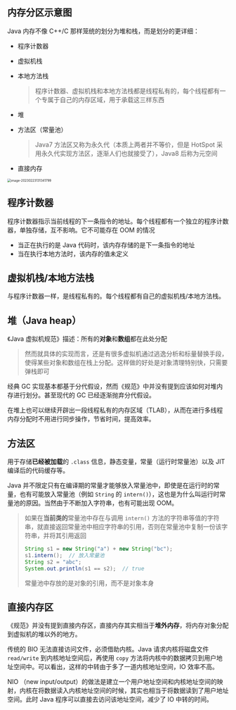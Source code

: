 ## 内存分区示意图

Java 内存不像 C++/C 那样笼统的划分为堆和栈，而是划分的更详细：

- 程序计数器

- 虚拟机栈

- 本地方法栈

  > 程序计数器、虚拟机栈和本地方法栈都是线程私有的，每个线程都有一个专属于自己的内存区域，用于承载这三样东西

- 堆

- 方法区（常量池）

  > Java7 方法区又称为永久代（本质上两者并不等价，但是 HotSpot 采用永久代实现方法区，逐渐人们也就接受了），Java8 后称为元空间

- 直接内存

<img src="https://src-1259777572.cos.ap-chengdu.myqcloud.com/image-20230223131341799.png" alt="image-20230223131341799" style="zoom: 50%;" />



## 程序计数器

程序计数器指示当前线程的下一条指令的地址。每个线程都有一个独立的程序计数器，单独存储，互不影响。它不可能存在 OOM 的情况

- 当正在执行的是 Java 代码时，该内存存储的是下一条指令的地址
- 当在执行本地方法时，该内存的值未定义



## 虚拟机栈/本地方法栈

与程序计数器一样，是线程私有的。每个线程都有自己的虚拟机栈/本地方法栈。



## 堆（Java heap）

《Java 虚拟机规范》描述：所有的**对象**和**数组**都在此处分配

> 然而就具体的实现而言，还是有很多虚拟机通过逃逸分析和标量替换手段，使得某些对象和数组在栈上分配。这样做的好处是对象清理特别快，只需要弹栈即可

经典 GC 实现基本都基于分代假设，然而《规范》中并没有提到应该如何对堆内存进行划分。甚至现代的 GC 已经逐渐抛弃分代假设。

在堆上也可以继续开辟出一段线程私有的内存区域（TLAB），从而在进行多线程内存分配时不用进行同步操作，节省时间，提高效率。



## 方法区

用于存储**已经被加载**的 `.class` 信息，静态变量，常量（运行时常量池）以及 JIT 编译后的代码缓存等。

Java 并不限定只有在编译期的常量才能够放入常量池中，即使是在运行时的常量，也有可能放入常量池（例如 `String` 的 `intern()`），这也是为什么叫运行时常量池的原因。当然由于不断加入字符串，也有可能出现 OOM。

> 如果在**当前类的**常量池中存在与调用 `intern()` 方法的字符串等值的字符串，就直接返回常量池中相应字符串的引用，否则在常量池中复制一份该字符串，并将其引用返回
>
> ```java
> String s1 = new String("a") + new String("bc");
> s1.intern();	// 放入常量池
> String s2 = "abc";
> System.out.println(s1 == s2);  // true
> ```
>
> 常量池中存放的是对象的引用，而不是对象本身



## 直接内存区

《规范》并没有提到直接内存区，直接内存其实相当于**堆外内存**，将内存对象分配到虚拟机的堆以外的地方。

传统的 BIO 无法直接访问文件，必须借助内核。Java 请求内核将磁盘文件 `read/write` 到内核地址空间后，再使用 `copy` 方法将内核中的数据拷贝到用户地址空间中。可以看出，这样的中转由于多了一道内核地址空间，IO 效率不高。

NIO （new input/output）的做法是建立一个用户地址空间和内核地址空间的映射，内核在将数据读入内核地址空间的时候，其实也相当于将数据读到了用户地址空间。此时 Java 程序可以直接去访问该地址空间，减少了 IO 中转的时间。
